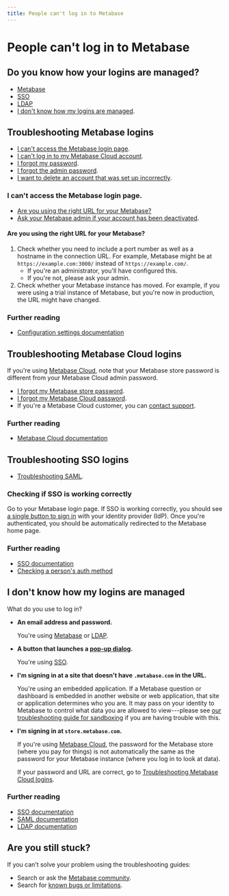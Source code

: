 ```yaml
---
title: People can't log in to Metabase
---
```


# People can't log in to Metabase

## Do you know how your logins are managed?

- [Metabase][metabase-idp]
- [SSO][troubleshooting-sso]
- [LDAP][troubleshooting-ldap]
- [I don't know how my logins are managed][how-to-find-idp].

## Troubleshooting Metabase logins

- [I can't access the Metabase login page][no-login-page].
- [I can't log in to my Metabase Cloud account][metabase-cloud-login].
- [I forgot my password][how-to-reset-password].
- [I forgot the admin password][how-to-reset-admin-password].
- [I want to delete an account that was set up incorrectly][how-to-delete-an-account].

### I can't access the Metabase login page.

- [Are you using the right URL for your Metabase?][incorrect-metabase-url]
- [Ask your Metabase admin if your account has been deactivated][how-to-reactivate-account].

#### Are you using the right URL for your Metabase?

1. Check whether you need to include a port number as well as a hostname in the connection URL. For example, Metabase might be at `https://example.com:3000/` instead of `https://example.com/`.
   - If you're an administrator, you'll have configured this.
   - If you're not, please ask your admin.
2. Check whether your Metabase instance has moved. For example, if you were using a trial instance of Metabase, but you're now in production, the URL might have changed.

### Further reading

- [Configuration settings documentation][config-settings]

## Troubleshooting Metabase Cloud logins

If you're using [Metabase Cloud][pricing], note that your Metabase store password is different from your Metabase Cloud admin password.

- [I forgot my Metabase store password][reset-store-password].
- [I forgot my Metabase Cloud password][how-to-reset-admin-password].
- If you're a Metabase Cloud customer, you can [contact support][help-premium].

### Further reading

- [Metabase Cloud documentation][cloud-docs]

## Troubleshooting SSO logins

- [Troubleshooting SAML][troubleshooting-saml].

### Checking if SSO is working correctly

Go to your Metabase login page. If SSO is working correctly, you should see [a single button to sign in][sso-gloss] with your identity provider (IdP). Once you're authenticated, you should be automatically redirected to the Metabase home page.

### Further reading

- [SSO documentation][sso-docs]
- [Checking a person's auth method][how-to-find-auth-method-for-an-account]

## I don't know how my logins are managed

What do you use to log in?

- **An email address and password.**

  You're using [Metabase][metabase-idp] or [LDAP][troubleshooting-ldap].

- **A button that launches a [pop-up dialog][sso-gloss].**

  You're using [SSO][troubleshooting-sso].

- **I'm signing in at a site that doesn't have `.metabase.com` in the URL.**

  You're using an embedded application. If a Metabase question or dashboard is embedded in another website or web application, that site or application determines who you are. It may pass on your identity to Metabase to control what data you are allowed to view---please see [our troubleshooting guide for sandboxing][sandboxing] if you are having trouble with this.

- **I'm signing in at `store.metabase.com`.**

  If you're using [Metabase Cloud][pricing], the password for the Metabase store (where you pay for things) is not automatically the same as the password for your Metabase instance (where you log in to look at data).

  If your password and URL are correct, go to [Troubleshooting Metabase Cloud logins][metabase-cloud-login].

### Further reading

- [SSO documentation][sso-docs]
- [SAML documentation][saml-docs]
- [LDAP documentation][ldap-docs]

## Are you still stuck?

If you can’t solve your problem using the troubleshooting guides:

- Search or ask the [Metabase community][discourse].
- Search for [known bugs or limitations][known-issues].

[cloud-docs]: /cloud/docs/
[config-settings]: ../administration-guide/08-configuration-settings.html
[deactivated-metabase-account]: #has-your-metabase-account-been-deactivated
[discourse]: https://discourse.metabase.com/
[help-premium]: https://www.metabase.com/help-premium/
[how-to-delete-an-account]: ../administration-guide/04-managing-users.html#deleting-an-account
[how-to-find-idp]: #i-dont-know-how-my-logins-are-managed
[how-to-find-auth-method-for-an-account]: ../administration-guide/04-managing-users.html#checking-someones-auth-method
[how-to-reactivate-account]: ../administration-guide/04-managing-users.html#reactivating-an-account
[how-to-reset-admin-password]: ../administration-guide/04-managing-users.html#resetting-the-admin-password
[how-to-reset-password]: ../administration-guide/04-managing-users.html#resetting-someones-password
[incorrect-metabase-url]: #are-you-using-the-right-url-for-your-metabase
[known-issues]: ./known-issues.html
[ldap-docs]: ../administration-guide/10-single-sign-on.html#enabling-ldap-authentication
[metabase-cloud-login]: #troubleshooting-metabase-cloud-logins
[metabase-idp]: #troubleshooting-metabase-logins
[no-login-page]: #i-cant-access-the-metabase-login-page
[pricing]: https://www.metabase.com/pricing/
[reset-store-password]: https://store.metabase.com/forgot-password
[saml-docs]: ../enterprise-guide/authenticating-with-saml.html
[sandboxing]: ./sandboxing.html
[sso-docs]: ../administration-guide/sso.html
[sso-gloss]: /glossary/sso.html
[troubleshooting-ldap]: ./ldap.html
[troubleshooting-saml]: ./saml.html
[troubleshooting-sso]: #troubleshooting-sso-logins